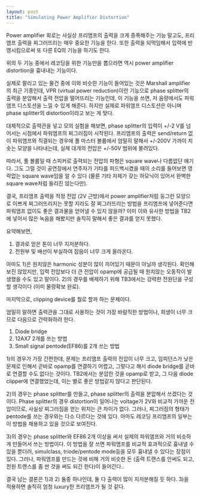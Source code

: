 ```yaml
---
layout: post
title: "Simulating Power Amplifier Distortion"
---
```


Power amplifier 회로는 사실상 프리앰프의 출력을 크게 증폭해주는 기능 말고도, 프리앰프 출력을 찌그러뜨리는 매우 중요한 기능을 한다. 또한 출력을 되먹임해서 입력에 반영시킴으로써 또 다른 EQ의 기능을 하기도 한다.

위의 두 기능 중에서 레코딩을 위한 기능만을 뽑으라면 역시 power amplifier distortion을 흉내내는 기능이다.

실제로 팔리고 있는 물건 중에 이와 비슷한 기능이 들어있는 것은 Marshall amplifier의 최근 기종인데, VPR (virtual power reduction)이란 기능으로 phase splitter의 출력을 분압해서 출력 전압을 떨어뜨리는 기능인데, 이 기능을 쓰면, 저 음량에서도 파워앰프 디스토션을 느낄 수 있게 해준다. 하지만 실제로 파워앰프 디스토션은 아니며 phase splitter의 distortion이라고 보는 게 맞다.

대체적으로 출력관을 넣고 모의 실험을 해보면, phase splitter의 입력이 +/-2 V를 넘어서는 시점에서 파워앰프의 찌그러짐이 시작된다. 프리앰프의 출력은 send/return 없이 파워앰프와 직결되는 경우에 풀 마스터 볼륨에서 엄밀히 말해서 +/-200V 가까이 치솟는 모양을 나타내는데, 실제 대개의 전압은 +/-50V 범위에 몰려있다. 

따라서, 풀 볼륨일 때 스피커로 출력되는 전압의 파형은 square wave나 다름없단 얘기다. 그도 그럴 것이 공연장에서 연주자가 기타를 피드백시켰을 때의 소리를 들어보면 영락없는 square wave임을 알 수 있다 (물론 기타 자체가 갖는 하모닉이 있어서 완벽한 square wave처럼 들리진 않는다만).

결국, 프리앰프 출력을 적정 전압 (2V 근방)에서 power amplifier처럼 둥그런 모양으로 이쁘게 찌그러뜨리지는 못할 지라도 잘 찌그러뜨리는 방법을 프리앰프에 넣어준다면 파워앰프 없이도 좋은 결과물을 얻어낼 수 있지 않을까? 이미 이와 유사한 방법을 TB2에 넣어서 많은 녹음을 해봤지만 솔직히 말해서 좋은 결과를 얻지 못했다.

요약해보면,

1) 결과로 얻은 톤이 너무 지저분하다.
2) 전원부 및 배선이 부실하여 잡음이 너무 크게 올라온다.

아마도 1)은 원치않은 harmonic 성분이 많이 끼어있기 때문이 아닐까 생각된다. 확인해보진 않았지만, 입력 전압보다 더 큰 전압이 opamp에 공급될 때 원치않는 오동작이 발생했을 수도 있고 말이다. 
2)의 경우를 배제하기 위해 TB3에서는 강력한 전원단을 구성할 생각이다 (이미 물량확보 완료).

마지막으로, clipping device를 뭘로 할까 하는 문제이다.

엄밀히 말하면 출력관을 그대로 사용하는 것이 가장 바람직한 방법이나, 희생이 너무 크므로 다음으로 간략화하려 한다.

1) Diode bridge
2) 12AX7 2개를 쓰는 방법
3) Small signal pentode(EF86)를 2개 쓰는 방법

1)의 경우가 가장 간편한데, 문제는 프리앰프 출력의 전압이 너무 크고, 임피던스가 낮은 문제로 인해서 곧바로 opamp를 연결하기 어렵고, 그렇다고 해서 diode bridge를 곧바로 연결할 수도 없다는 것이다. TB2에서는 분압한 것을 opamp로 받고, 그 다음 diode clipper에 연결했었는데, 이는 별로 좋은 방법같지 않다고 판단된다. 

2)의 경우는 phase splitter를 만들고, phase splitter의 출력을 분압해서 쓰겠다는 것이다. Phase splitter의 경우 distortion이 일어나는 voltage가 2V와 비교적 가까운 전압이므로, 사실상 찌그러짐을 얻는 위치는 큰 차이가 없다. 그러나, 찌그러짐의 형태가 pentode를 쓰는 경우와는 다소 다르다는 것에 있다. 아마도 레코딩 프리앰프의 일부는 이 방법을 채용하고 있을 것으로 보여진다.

3)의 경우는 phase splitter와 EF86 2개 이상을 써서 실제의 파워앰프와 거의 비슷하게 만들어서 쓰는 방법이다. 이 방법을 잘 쓰면 파워앰프를 비교적 효과적으로 흉내낼 수 있을 뿐더러, simulclass, triode/pentode mode등을 모두 흉내낼 수 있다는 장점이 있다. 그러나, 파워앰프를 만드는 것에 비해 거의 비슷한 돈 (출력 트랜스를 안써도 되고, 전원 트랜스를 좀 싼 것을 써도 되긴 한다)이 들어간다..

결국 남는 결론은 1)과 2) 둘중 하나인데, 둘 다 출력이 많이 지저분해질 듯 하다. 3)을 적용하면 솔직히 엄청 luxury한 프리앰프가 될 것 같다.









